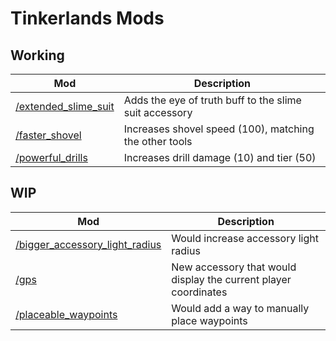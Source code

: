# Tinkerlands Mods

## Working

| Mod                                           | Description                                            |
| --------------------------------------------- | ------------------------------------------------------ |
| [/extended_slime_suit](./extended_slime_suit) | Adds the eye of truth buff to the slime suit accessory |
| [/faster_shovel](./faster_shovel)             | Increases shovel speed (100), matching the other tools |
| [/powerful_drills](./powerful_drills)         | Increases drill damage (10) and tier (50)              |

## WIP

| Mod                                                               | Description                                                     |
| ----------------------------------------------------------------- | --------------------------------------------------------------- |
| [/bigger_accessory_light_radius](./bigger_accessory_light_radius) | Would increase accessory light radius                           |
| [/gps](./gps)                                                     | New accessory that would display the current player coordinates |
| [/placeable_waypoints](./placeable_waypoints)                     | Would add a way to manually place waypoints                     |
